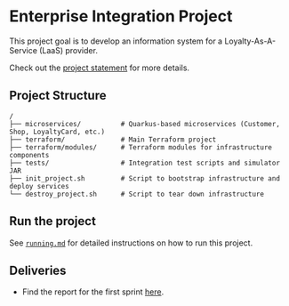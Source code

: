 # Enterprise Integration Project

This project goal is to develop an information system for a Loyalty-As-A-Service (LaaS) provider.

Check out the [project statement](project-statement.pdf) for more details.

## Project Structure

```
/
├── microservices/          # Quarkus-based microservices (Customer, Shop, LoyaltyCard, etc.)
├── terraform/              # Main Terraform project
├── terraform/modules/      # Terraform modules for infrastructure components
├── tests/                  # Integration test scripts and simulator JAR
├── init_project.sh         # Script to bootstrap infrastructure and deploy services
└── destroy_project.sh      # Script to tear down infrastructure
```

## Run the project

See [`running.md`](running.md) for detailed instructions on how to run this project.

## Deliveries

- Find the report for the first sprint [here](report.pdf).
